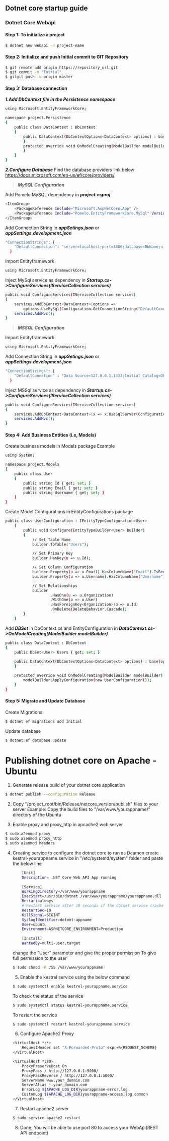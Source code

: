 ## **Dotnet core startup guide**

### Dotnet Core Webapi

#### Step 1: To initialize a project

```sh
$ dotnet new webapi -n project-name
```

#### Step 2: Initialize and push Initial commit to GIT Repository

```sh
$ git remote add origin https://repository_url.git
$ git commit -m "Initial"
$ gitgit push -u origin master
```

#### Step 3: Database connection
***1.Add DbContext file in the Persistence namespace***
```sh
using Microsoft.EntityFrameworkCore;

namespace project.Persistence
{
    public class DataContext : DbContext
    {
        public DataContext(DbContextOptions<DataContext> options) : base(options) {
        }
        protected override void OnModelCreating(ModelBuilder modelBuilder) {
        }
    }
}
```
***2.Configure Database***
Find the database providers link below
https://docs.microsoft.com/en-us/ef/core/providers/
 > ___MySQL Configuration___

Add Pomelo MySQL dependency in ___project.csproj___
```sh
<ItemGroup>
    <PackageReference Include="Microsoft.AspNetCore.App" />
    <PackageReference Include="Pomelo.EntityFrameworkCore.MySql" Version="2.1.2" />
</ItemGroup>
```

Add Connection String in ___appSetings.json___ or ___appSettings.development.json___
```sh
"ConnectionStrings": {
    "DefaultConnection": "server=localhost;port=3306;database=DbName;uid=root;password=*****"
  }
```

 Import Entityframework
 ```sh
 using Microsoft.EntityFrameworkCore;
 ```

Inject MySql service as dependency in ___Startup.cs->ConfigureServices(IServiceCollection services)___
```sh
public void ConfigureServices(IServiceCollection services)
{
    services.AddDbContext<DataContext>(options =>
        options.UseMySql(Configuration.GetConnectionString("DefaultConnection")));
    services.AddMvc();
}
```

 > ___MSSQL Configuration___
 
 Import Entityframework
 ```sh
 using Microsoft.EntityFrameworkCore;
 ```
 
 Add Connection String in ___appSetings.json___ or ___appSettings.development.json___
```sh
"ConnectionStrings": {
    "DefaultConnetion" : "Data Source=127.0.0.1,1433;Initial Catalog=DbName;User ID=sa;Password=******;"
  }
```
 
Inject MSSql service as dependency in ___Startup.cs->ConfigureServices(IServiceCollection services)___
```sh
public void ConfigureServices(IServiceCollection services)
{
    services.AddDbContext<DataContext>(x => x.UseSqlServer(Configuration.GetConnectionString("DefaultConnetion")));
    services.AddMvc();
}
```

#### Step 4: Add Business Entities (i.e, Models)
Create business models in Models package
Example
```sh
using System;

namespace project.Models
{
    public class User
    {
        public string Id { get; set; }
        public string Email { get; set; }
        public string Username { get; set; }
    }
}
```
Create Model Configurations in EntityConfigurations package
```sh
public class UserConfiguration : IEntityTypeConfiguration<User>
    {
        public void Configure(EntityTypeBuilder<User> builder)
        {
            // Set Table Name
            builder.ToTable("Users");

            // Set Primary Key
            builder.HasKey(u => u.Id);

            // Set Column Configuration
            builder.Property(u => u.Email).HasColumnName("Email").IsRequired();
            builder.Property(u => u.Username).HasColumnName("Username").IsRequired(false);

            // Set Relationships
            builder
                    .HasOne(u => u.Organization)
                    .WithOne(o => o.User)
                    .HasForeignKey<Organization>(o => o.Id)
                    .OnDelete(DeleteBehavior.Cascade);        
        }
    }
```

Add ___DBSet<T>___ in DbContext.cs and EntityConfiguration in ___DataContext.cs->OnModelCreating(ModelBuilder modelBuilder)___
```sh
public class DataContext : DbContext
{
    public DbSet<User> Users { get; set; }
    
    public DataContext(DbContextOptions<DataContext> options) : base(options) {
    }

    protected override void OnModelCreating(ModelBuilder modelBuilder) {
        modelBuilder.ApplyConfiguration(new UserConfiguration());
    }
}
```

#### Step 5: Migrate and Update Database
Create Migrations
```sh
$ dotnet ef migrations add Initial
```
Update database
```sh
$ dotnet ef database update
```
# Publishing dotnet core on Apache - Ubuntu

 1) Generate release build of your dotnet core application 
 ```sh
 $ dotnet publish --configuration Release
 ```
 
 2) Copy "/project_root/bin/Release/netcore_version/publish" files to your server
 Example: Copy the build files to "/var/www/yourappname/" directory of the Ubuntu
 
 3) Enable proxy and proxy_http in apcache2 web server
 ```sh
 $ sudo a2enmod proxy
 $ sudo a2enmod proxy_http
 $ sudo a2enmod headers
 ```
 4) Creating service to configure the dotnet core to run as Deamon
    create kestral-yourappname.service in "/etc/systemd/system" folder and paste the below line
    ```sh
        [Unit]
        Description= .NET Core Web API App running
        
        [Service]
        WorkingDirectory=/var/www/yourappname
        ExecStart=/usr/bin/dotnet /var/www/yourappname/yourappname.dll
        Restart=always
        # Restart service after 10 seconds if the dotnet service crashes:
        RestartSec=10
        KillSignal=SIGINT
        SyslogIdentifier=dotnet-appname
        User=ubuntu
        Environment=ASPNETCORE_ENVIRONMENT=Production 
        
        [Install]
        WantedBy=multi-user.target
    ```
    
    change the "User" parameter and give the proper permission
    To give full permission to the user
    ```sh
    $ sudo chmod -R 755 /var/www/yourappname
    ```
    5) Enable the kestrel service using the below command
    ```sh
    $ sudo systemctl enable kestrel-yourappname.service
    ```
    To check the status of the service
    ```sh
    $ sudo systemctl status kestrel-yourappname.service
    ```
    To restart the service
    ```sh
    $ sudo systemctl restart kestrel-yourappname.service
    ```
    6) Configure Apache2 Proxy
    ```sh
    <VirtualHost *:*>
        RequestHeader set "X-Forwarded-Proto" expr=%{REQUEST_SCHEME}
    </VirtualHost>
    
    <VirtualHost *:80>
        ProxyPreserveHost On
        ProxyPass / http://127.0.0.1:5000/
        ProxyPassReverse / http://127.0.0.1:5000/
        ServerName www.your_domain.com
        ServerAlias *.your_domain.com
        ErrorLog ${APACHE_LOG_DIR}yourappname-error.log
        CustomLog ${APACHE_LOG_DIR}yourappname-access.log common
    </VirtualHost>
    ```
    7) Restart apache2 server
    ```sh
    $ sudo service apache2 restart
    ```
    8) Done, You will be able to use port 80 to access your WebApi(REST API endpoint)

